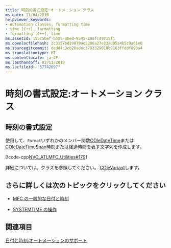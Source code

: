 ```yaml
---
title: 時刻の書式設定:オートメーション クラス
ms.date: 11/04/2016
helpviewer_keywords:
- Automation classes, formatting time
- time [C++], formatting
- formatting [C++], time
ms.assetid: 155c5bef-b555-4bed-9545-29afc49715f1
ms.openlocfilehash: 2c3157bd29879ae5206a27e238d05a4b5c9a61e0
ms.sourcegitcommit: dedd4c3cb28adec3793329018b9163ffddf890a4
ms.translationtype: MT
ms.contentlocale: ja-JP
ms.lasthandoff: 03/11/2019
ms.locfileid: "57742697"
---
```

# <a name="formatting-time-automation-classes"></a>時刻の書式設定:オートメーション クラス

## <a name="to-format-a-time"></a>時刻の書式設定

使用して、`Format`いずれかのメンバー関数[COleDateTime](../atl-mfc-shared/reference/coledatetime-class.md)または[COleDateTimeSpan](../atl-mfc-shared/reference/coledatetimespan-class.md)時刻または経過時間を表す文字列を作成します。

   [!code-cpp[NVC_ATLMFC_Utilities#179](../atl-mfc-shared/codesnippet/cpp/formatting-time-automation-classes_1.cpp)]

詳細については、クラスを参照してください。 [COleVariant](../mfc/reference/colevariant-class.md)します。

## <a name="what-do-you-want-to-know-more-about"></a>さらに詳しくは次のトピックをクリックしてください

- [MFC の一般的な日付と時刻](../atl-mfc-shared/date-and-time.md)

- [SYSTEMTIME の操作](../atl-mfc-shared/date-and-time-systemtime-support.md)

## <a name="see-also"></a>関連項目

[日付と時刻:オートメーションのサポート](../atl-mfc-shared/date-and-time-automation-support.md)
